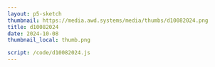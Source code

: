 ```yaml
---
layout: p5-sketch
thumbnail: https://media.awd.systems/media/thumbs/d10082024.png
title: d10082024
date: 2024-10-08
thumbnail_local: thumb.png

script: /code/d10082024.js
---
```

